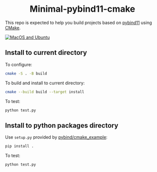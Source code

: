 <h1 align="center">Minimal-pybind11-cmake</h1>

This repo is expected to help you build projects based on [pybind11](https://github.com/pybind/pybind11) using [CMake](https://cmake.org/).

[![MacOS and Ubuntu](https://github.com/zheng95z/minimal-pybind11-cmake/actions/workflows/mac-linux.yml/badge.svg)](https://github.com/zheng95z/minimal-pybind11-cmake/actions/workflows/mac-linux.yml)

## Install to current directory

To configure:

```bash
cmake -S . -B build
```

To build and install to current directory:

```bash
cmake --build build --target install
```

To test:

```bash
python test.py
```

## Install to python packages directory

Use `setup.py` provided by [pybind/cmake_example](https://github.com/pybind/cmake_example):

```bash
pip install .
```

To test:

```bash
python test.py
```
